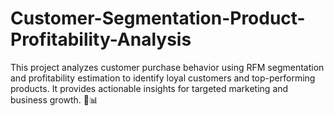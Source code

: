 # Customer-Segmentation-Product-Profitability-Analysis
This project analyzes customer purchase behavior using RFM segmentation and profitability estimation to identify loyal customers and top-performing products. It provides actionable insights for targeted marketing and business growth. 🚀📊
